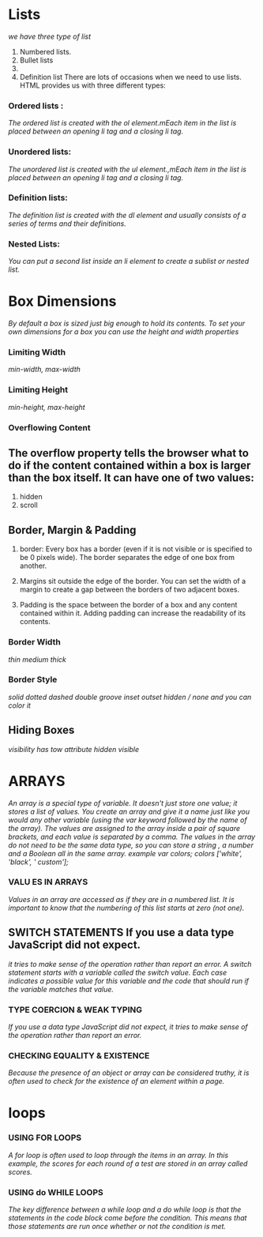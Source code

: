 # Lists

*we have three type of list*

1. Numbered lists.
2. Bullet lists
3. 
4. Definition list There are lots of occasions when we need to use lists. HTML provides us with three different types:

### Ordered lists :

*The ordered list is created with the ol element.mEach item in the list is placed between an opening li tag and a closing li tag.*

### Unordered lists:

*The unordered list is created with the ul element.,mEach item in the list is placed between an opening li tag and a closing li tag.*

### Definition lists:

*The definition list is created with the dl element and usually consists of a series of terms and their definitions.*

### Nested Lists:

*You can put a second list inside an li element to create a sublist or nested list.*

# Box Dimensions

*By default a box is sized just big enough to hold its contents. To set your own dimensions for a box you can use the height and width properties*

### Limiting Width

*min-width, max-width*

### Limiting Height

*min-height, max-height*

### Overflowing Content

## The overflow property tells the browser what to do if the content contained within a box is larger than the box itself. It can have one of two values:

1. hidden
2. scroll
## Border, Margin & Padding

1. border: Every box has a border (even if it is not visible or is specified to be 0 pixels wide). The border separates the edge of one box from another.

2. Margins sit outside the edge of the border. You can set the width of a margin to create a gap between the borders of two adjacent boxes.

3. Padding is the space between the border of a box and any content contained within it. Adding padding can increase the readability of its contents.

### Border Width

*thin medium thick*

### Border Style

*solid dotted dashed double groove inset outset hidden / none and you can color it*

## Hiding Boxes

*visibility has tow attribute hidden visible*

# ARRAYS

*An array is a special type of variable. It doesn't just store one value; it stores a list of values.
You create an array and give it a name just like you would any other variable (using the var keyword followed by the name of the array). The values are assigned to the 
array inside a pair of square brackets, and each value is separated by a comma. The values in the array do not need to be the same data type, so you can store a string
, a number and a Boolean all in the same array.
example var colors; colors ['white', 'black', ' custom'];*

### VALU ES IN ARRAYS

*Values in an array are accessed as if they are in a numbered list. It is important to know that the numbering of this list starts at zero (not one).*

## SWITCH STATEMENTS If you use a data type JavaScript did not expect.

*it tries to make sense of the operation rather than report an error. A switch statement starts with a variable called the switch value. Each case indicates a possible value for this variable and the code that should run if the variable matches that value.*

### TYPE COERCION & WEAK TYPING

*If you use a data type JavaScript did not expect, it tries to make sense of the operation rather than report an error.*

### CHECKING EQUALITY & EXISTENCE

*Because the presence of an object or array can be considered truthy, it is often used to check for the existence of an element within a page.*

# loops

### USING FOR LOOPS

*A for loop is often used to loop through the items in an array. In this example, the scores for each round of a test are stored in an array called scores.*

### USING do WHILE LOOPS

*The key difference between a while loop and a do while loop is that the statements in the code block come before the condition. This means that those statements are run 
once whether or not the condition is met.*

